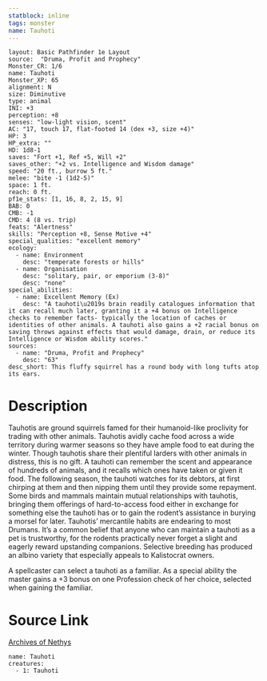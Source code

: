 ```yaml
---
statblock: inline
tags: monster
name: Tauhoti
---
```

```statblock
layout: Basic Pathfinder 1e Layout
source:  "Druma, Profit and Prophecy"
Monster_CR: 1/6
name: Tauhoti
Monster_XP: 65
alignment: N
size: Diminutive
type: animal
INI: +3
perception: +8
senses: "low-light vision, scent"
AC: "17, touch 17, flat-footed 14 (dex +3, size +4)"
HP: 3
HP_extra: ""
HD: 1d8-1
saves: "Fort +1, Ref +5, Will +2"
saves_other: "+2 vs. Intelligence and Wisdom damage"
speed: "20 ft., burrow 5 ft."
melee: "bite -1 (1d2-5)"
space: 1 ft.
reach: 0 ft.
pf1e_stats: [1, 16, 8, 2, 15, 9]
BAB: 0
CMB: -1
CMD: 4 (8 vs. trip)
feats: "Alertness"
skills: "Perception +8, Sense Motive +4"
special_qualities: "excellent memory"
ecology:
  - name: Environment
    desc: "temperate forests or hills"
  - name: Organisation
    desc: "solitary, pair, or emporium (3-8)"
    desc: "none"
special_abilities:
  - name: Excellent Memory (Ex)
    desc: "A tauhoti\u2019s brain readily catalogues information that it can recall much later, granting it a +4 bonus on Intelligence checks to remember facts- typically the location of caches or identities of other animals. A tauhoti also gains a +2 racial bonus on saving throws against effects that would damage, drain, or reduce its Intelligence or Wisdom ability scores."
sources:
  - name: "Druma, Profit and Prophecy"
    desc: "63"
desc_short: This fluffy squirrel has a round body with long tufts atop its ears.
```
# Description
Tauhotis are ground squirrels famed for their humanoid-like proclivity for trading with other animals. Tauhotis avidly cache food across a wide territory during warmer seasons so they have ample food to eat during the winter. Though tauhotis share their plentiful larders with other animals in distress, this is no gift. A tauhoti can remember the scent and appearance of hundreds of animals, and it recalls which ones have taken or given it food. The following season, the tauhoti watches for its debtors, at first chirping at them and then nipping them until they provide some repayment. Some birds and mammals maintain mutual relationships with tauhotis, bringing them offerings of hard-to-access food either in exchange for something else the tauhoti has or to gain the rodent’s assistance in burying a morsel for later. Tauhotis’ mercantile habits are endearing to most Drumans. It’s a common belief that anyone who can maintain a tauhoti as a pet is trustworthy, for the rodents practically never forget a slight and eagerly reward upstanding companions. Selective breeding has produced an albino variety that especially appeals to Kalistocrat owners.

 A spellcaster can select a tauhoti as a familiar. As a special ability the master gains a +3 bonus on one Profession check of her choice, selected when gaining the familiar.
# Source Link
[Archives of Nethys](https://aonprd.com/MonsterDisplay.aspx?ItemName=Tauhoti)
```encounter-table
name: Tauhoti
creatures:
  - 1: Tauhoti
```
